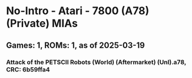 # No-Intro - Atari - 7800 (A78) (Private) MIAs
## Games: 1, ROMs: 1, as of 2025-03-19

### Attack of the PETSCII Robots (World) (Aftermarket) (Unl).a78, CRC: 6b59ffa4
